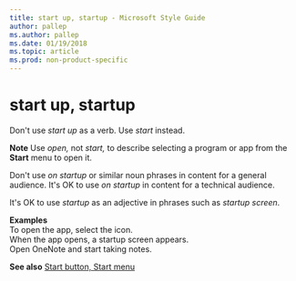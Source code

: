 ```yaml
---
title: start up, startup - Microsoft Style Guide
author: pallep
ms.author: pallep
ms.date: 01/19/2018
ms.topic: article
ms.prod: non-product-specific
---
```


# start up, startup

Don't use *start up* as a verb. Use *start* instead.

**Note** Use *open,* not *start,* to describe selecting a program or app from the **Start** menu to open it.

Don't use *on startup* or similar noun phrases in content for a general audience. It's OK to use *on startup* in content for a technical audience.

It's OK to use *startup* as an adjective in phrases such as *startup screen*.

**Examples**  
To open the app, select the icon.  
When the app opens, a startup screen appears.  
Open OneNote and start taking notes.  

**See also** [Start button, Start menu](~/a-z-word-list-term-collections/s/start-button-start-menu.md)
